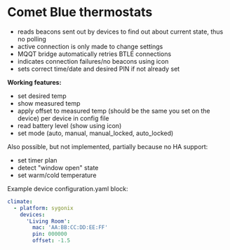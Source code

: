 # Comet Blue thermostats

 - reads beacons sent out by devices to find out about current state, thus no polling
 - active connection is only made to change settings
 - MQQT bridge automatically retries BTLE connections
 - indicates connection failures/no beacons using icon
 - sets correct time/date and desired PIN if not already set

__Working features:__
 - set desired temp
 - show measured temp
 - apply offset to measured temp (should be the same you set on the device) per device in config file
 - read battery level (show using icon)
 - set mode (auto, manual, manual_locked, auto_locked)

Also possible, but not implemented, partially because no HA support:
 - set timer plan
 - detect "window open" state
 - set warm/cold temperature


Example device configuration.yaml block:
```yaml
climate:
  - platform: sygonix
    devices:
      'Living Room':
        mac: 'AA:BB:CC:DD:EE:FF'
        pin: 000000
        offset: -1.5
```
